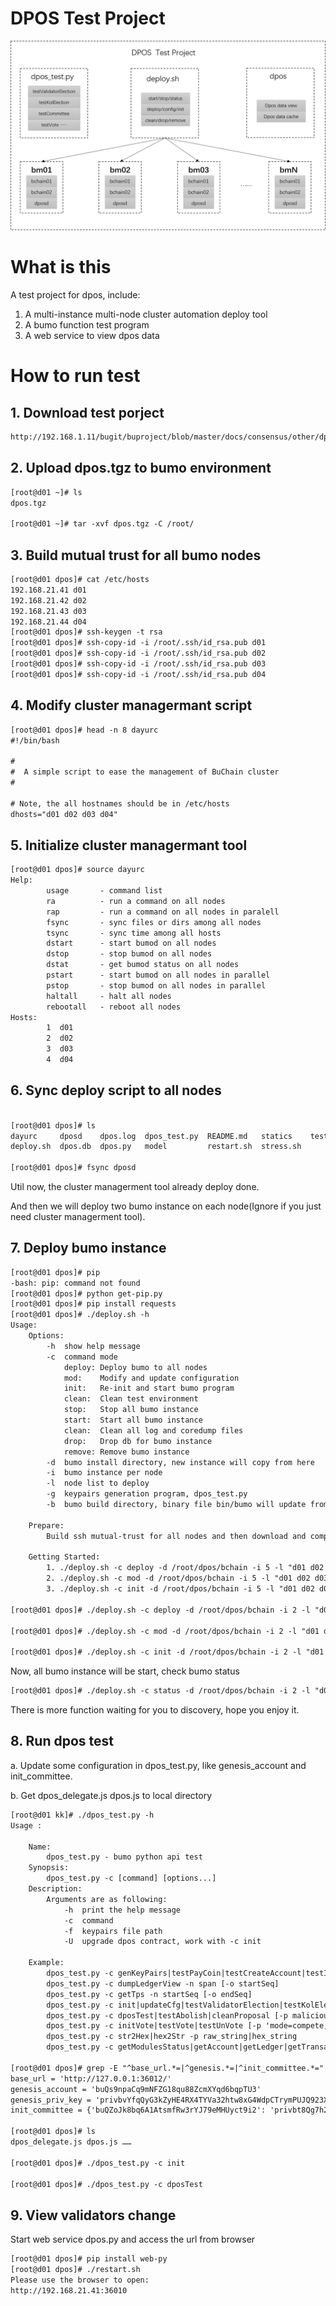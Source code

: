 
# DPOS Test Project

![DPOS test project](statics/images/dpos-test.png)

# What is this

A test project for dpos, include:

1. A multi-instance multi-node cluster automation deploy tool
2. A bumo function test program
3. A web service to view dpos data

# How to run test

## 1. Download test porject

```txt
http://192.168.1.11/bugit/buproject/blob/master/docs/consensus/other/dpos
```

## 2. Upload dpos.tgz to bumo environment

```txt
[root@d01 ~]# ls
dpos.tgz

[root@d01 ~]# tar -xvf dpos.tgz -C /root/
```

## 3. Build mutual trust for all bumo nodes

```txt
[root@d01 dpos]# cat /etc/hosts
192.168.21.41 d01
192.168.21.42 d02
192.168.21.43 d03
192.168.21.44 d04
[root@d01 dpos]# ssh-keygen -t rsa
[root@d01 dpos]# ssh-copy-id -i /root/.ssh/id_rsa.pub d01
[root@d01 dpos]# ssh-copy-id -i /root/.ssh/id_rsa.pub d02
[root@d01 dpos]# ssh-copy-id -i /root/.ssh/id_rsa.pub d03
[root@d01 dpos]# ssh-copy-id -i /root/.ssh/id_rsa.pub d04
```

## 4. Modify cluster managermant script

```txt
[root@d01 dpos]# head -n 8 dayurc
#!/bin/bash

#
#  A simple script to ease the management of BuChain cluster
#

# Note, the all hostnames should be in /etc/hosts
dhosts="d01 d02 d03 d04"
```

## 5. Initialize cluster managermant tool

```txt
[root@d01 dpos]# source dayurc
Help:
        usage       - command list
        ra          - run a command on all nodes
        rap         - run a command on all nodes in paralell
        fsync       - sync files or dirs among all nodes
        tsync       - sync time among all hosts
        dstart      - start bumod on all nodes
        dstop       - stop bumod on all nodes
        dstat       - get bumod status on all nodes
        pstart      - start bumod on all nodes in parallel
        pstop       - stop bumod on all nodes in parallel
        haltall     - halt all nodes
        rebootall   - reboot all nodes
Hosts:
        1  d01
        2  d02
        3  d03
        4  d04
```

## 6. Sync deploy script to all nodes

```txt

[root@d01 dpos]# ls
dayurc     dposd    dpos.log  dpos_test.py  README.md   statics    test.cfg
deploy.sh  dpos.db  dpos.py   model         restart.sh  stress.sh

[root@d01 dpos]# fsync dposd
```

Util now, the cluster managerment tool already deploy done.

And then we will deploy two bumo instance on each node(Ignore if you just need cluster managerment tool).

## 7. Deploy bumo instance

```txt
[root@d01 dpos]# pip
-bash: pip: command not found
[root@d01 dpos]# python get-pip.py
[root@d01 dpos]# pip install requests
[root@d01 dpos]# ./deploy.sh -h
Usage:
    Options:
        -h  show help message
        -c  command mode
            deploy: Deploy bumo to all nodes
            mod:    Modify and update configuration
            init:   Re-init and start bumo program
            clean:  Clean test environment
            stop:   Stop all bumo instance
            start:  Start all bumo instance
            clean:  Clean all log and coredump files
            drop:   Drop db for bumo instance
            remove: Remove bumo instance
        -d  bumo install directory, new instance will copy from here
        -i  bumo instance per node
        -l  node list to deploy
        -g  keypairs generation program, dpos_test.py
        -b  bumo build directory, binary file bin/bumo will update from here

    Prepare:
        Build ssh mutual-trust for all nodes and then download and compile bumo program.

    Getting Started:
        1. ./deploy.sh -c deploy -d /root/dpos/bchain -i 5 -l "d01 d02 d03"
        2. ./deploy.sh -c mod -d /root/dpos/bchain -i 5 -l "d01 d02 d03" -g "/root/dpos/dpos_test.py"
        3. ./deploy.sh -c init -d /root/dpos/bchain -i 5 -l "d01 d02 d03" -b "/root/dpos/bumo-1.3.0"

[root@d01 dpos]# ./deploy.sh -c deploy -d /root/dpos/bchain -i 2 -l "d01 d02 d03 d04"

[root@d01 dpos]# ./deploy.sh -c mod -d /root/dpos/bchain -i 2 -l "d01 d02 d03 d04"

[root@d01 dpos]# ./deploy.sh -c init -d /root/dpos/bchain -i 2 -l "d01 d02 d03 d04"
```

Now, all bumo instance will be start, check bumo status

```txt
[root@d01 dpos]# ./deploy.sh -c status -d /root/dpos/bchain -i 2 -l "d01 d02 d03 d04"
```

There is more function waiting for you to discovery, hope you enjoy it.

## 8. Run dpos test

a. Update some configuration in dpos_test.py, like genesis_account and init_committee.

b. Get dpos_delegate.js dpos.js to local directory

```txt
[root@d01 kk]# ./dpos_test.py -h
Usage :

    Name:
        dpos_test.py - bumo python api test
    Synopsis:
        dpos_test.py -c [command] [options...]
    Description:
        Arguments are as following:
            -h  print the help message
            -c  command
            -f  keypairs file path
            -U  upgrade dpos contract, work with -c init

    Example:
        dpos_test.py -c genKeyPairs|testPayCoin|testCreateAccount|testIssueAsset -n number [-o numOpPerTx] [-s startNonce] [-f keypairs]
        dpos_test.py -c dumpLedgerView -n span [-o startSeq]
        dpos_test.py -c getTps -n startSeq [-o endSeq]
        dpos_test.py -c init|updateCfg|testValidatorElection|testKolElection|testCommittee [-f keypairs] [-U] [-p key=value]
        dpos_test.py -c dposTest|testAbolish|cleanProposal [-p malicious|item,operate,address]
        dpos_test.py -c initVote|testVote|testUnVote [-p 'mode=compete,voter_num=5,candidate_num=5']
        dpos_test.py -c str2Hex|hex2Str -p raw_string|hex_string
        dpos_test.py -c getModulesStatus|getAccount|getLedger|getTransactionHistory|list

[root@d01 dpos]# grep -E "^base_url.*=|^genesis.*=|^init_committee.*=" dpos_test.py
base_url = 'http://127.0.0.1:36012/'
genesis_account = 'buQs9npaCq9mNFZG18qu88ZcmXYqd6bqpTU3'
genesis_priv_key = 'privbvYfqQyG3kZyHE4RX4TYVa32htw8xG4WdpCTrymPUJQ923XkKVbM'
init_committee = {'buQZoJk8bq6A1AtsmfRw3rYJ79eMHUyct9i2': 'privbt8Qg7h2YDDZqMRTuTG34SMzNXREdm8UQUtBpVDHk6e5xA54GTZ2',

[root@d01 dpos]# ls
dpos_delegate.js dpos.js ……

[root@d01 dpos]# ./dpos_test.py -c init

[root@d01 dpos]# ./dpos_test.py -c dposTest

```

## 9. View validators change

Start web service dpos.py and access the url from browser

```txt
[root@d01 dpos]# pip install web-py
[root@d01 dpos]# ./restart.sh
Please use the browser to open:
http://192.168.21.41:36010
```